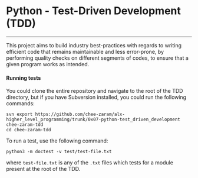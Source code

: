 # Python - Test-Driven Development (TDD)

---

This project aims to build industry best-practices with regards to writing efficient
code that remains maintainable and less error-prone, by performing quality checks on
different segments of codes, to ensure that a given program works as intended.

#### Running tests

You could clone the entire repository and navigate to the root of the TDD directory,
but if you have Subversion installed, you could run the following commands:

```shell
svn export https://github.com/chee-zaram/alx-higher_level_programming/trunk/0x07-python-test_driven_development chee-zaram-tdd
cd chee-zaram-tdd
```

To run a test, use the following command:

```shell
python3 -m doctest -v test/test-file.txt
```

where `test-file.txt` is any of the `.txt` files which tests for a module present
at the root of the TDD.

